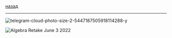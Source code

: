 [назад](algem.md)
***
![telegram-cloud-photo-size-2-5447187505918114288-y](https://github.com/user-attachments/assets/1e63eafc-9d03-474a-a0fe-613d4ed245b3)

![Algebra Retake June 3 2022](https://github.com/user-attachments/assets/e812f43d-d75e-49ca-9c62-c1c9579b44d6)
